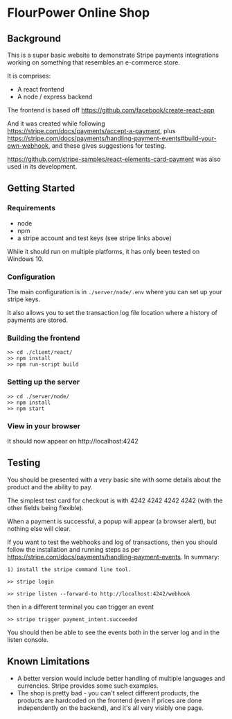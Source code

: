 # FlourPower Online Shop

## Background

This is a super basic website to demonstrate Stripe payments integrations working on something that resembles an e-commerce store.

It is comprises:
* A react frontend 
* A node / express backend

The frontend is based off https://github.com/facebook/create-react-app 


And it was created while following https://stripe.com/docs/payments/accept-a-payment, plus https://stripe.com/docs/payments/handling-payment-events#build-your-own-webhook,  and these gives suggestions for testing.

https://github.com/stripe-samples/react-elements-card-payment was also used in its development.



## Getting Started

### Requirements

* node
* npm
* a stripe account and test keys (see stripe links above)

While it should run on multiple platforms, it has only been tested on Windows 10.

### Configuration

The main configuration is in `./server/node/.env` where you can set up your stripe keys.

It also allows you to set the transaction log file location where a history of payments are stored.

### Building the frontend
```
>> cd ./client/react/
>> npm install
>> npm run-script build
```


### Setting up the server

```
>> cd ./server/node/
>> npm install
>> npm start

```


### View in your browser

It should now appear on http://localhost:4242



## Testing

You should be presented with a very basic site with some details about the product and the ability to pay.

The simplest test card for checkout is with 4242 4242 4242 4242 (with the other fields being flexible).

When a payment is successful, a popup will appear (a browser alert), but nothing else will clear.


If you want to test the webhooks and log of transactions, then you should follow the installation and running steps as per https://stripe.com/docs/payments/handling-payment-events.  In summary:

```
1) install the stripe command line tool.

>> stripe login

>> stripe listen --forward-to http://localhost:4242/webhook
```

then in a different terminal you can trigger an event 

```
>> stripe trigger payment_intent.succeeded

```

You should then be able to see the events both in the server log and in the listen console.

## Known Limitations

* A better version would include better handling of multiple languages and currencies.  Stripe provides some such examples.
* The shop is pretty bad - you can't select different products, the products are hardcoded on the frontend (even if prices are done independently on the backend), and it's all very visibly one page.
